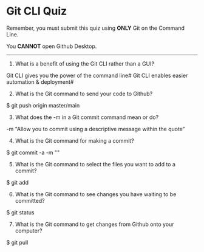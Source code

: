 # Git CLI Quiz

Remember, you must submit this quiz using __ONLY__ Git on the Command Line. 

You __CANNOT__ open Github Desktop.

---

1. What is a benefit of using the Git CLI rather than a GUI?

<!-- Write your answer here -->
Git CLI gives you the power of the command line#
Git CLI enables easier automation & deployment#

2. What is the Git command to send your code to Github?

<!-- Write your answer here -->
$ git push origin master/main

3. What does the -m in a Git commit command mean or do?

<!-- Write your answer here -->
-m "Allow you to commit using a descriptive message within the quote"

4. What is the Git command for making a commit?

<!-- Write your answer here -->
$ git commit -a -m ""

5. What is the Git command to select the files you want to add to a commit?

<!-- Write your answer here -->
$ git add <file name>

6. What is the Git command to see changes you have waiting to be committed?

<!-- Write your answer here -->
$ git status

7. What is the Git command to get changes from Github onto your computer?

<!-- Write your answer here -->
$ git pull
